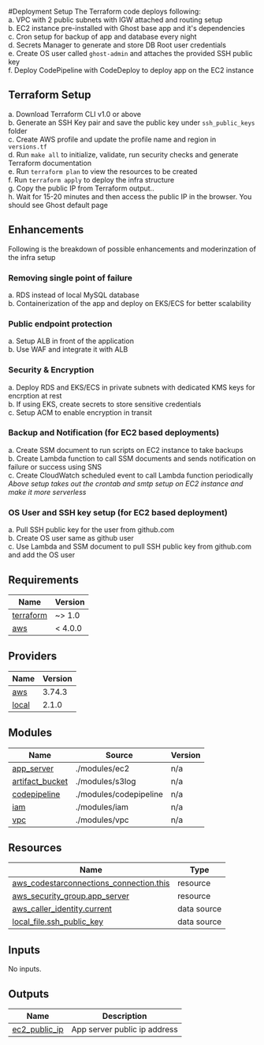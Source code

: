 #Deployment Setup
The Terraform code deploys following:   <br>
a. VPC with 2 public subnets with IGW attached and routing setup <br>
b. EC2 instance pre-installed with Ghost base app and it's dependencies <br>
c. Cron setup for backup of app and database every night <br>
d. Secrets Manager to generate and store DB Root user credentials <br>
e. Create OS user called `ghost-admin` and attaches the provided SSH public key <br>
f. Deploy CodePipeline with CodeDeploy to deploy app on the EC2 instance <br>
## Terraform Setup
a. Download Terraform CLI v1.0 or above <br>
b. Generate an SSH Key pair and save the public key under `ssh_public_keys` folder <br>
c. Create AWS profile and update the profile name and region in `versions.tf` <br>
d. Run `make all` to initialize, validate, run security checks and generate Terraform documentation <br>
e. Run `terraform plan` to view the resources to be created  <br>
f. Run `terraform apply` to deploy the infra structure <br>
g. Copy the public IP from Terraform output..  <br>
h. Wait for 15-20 minutes and then access the public IP in the browser. You should see Ghost default page <br>
## Enhancements
Following is the breakdown of possible enhancements and moderinzation of the infra setup  <br>
### Removing single point of failure
a. RDS instead of local MySQL database  <br>
b. Containerization of the app and deploy on EKS/ECS for better scalability  <br>
### Public endpoint protection
a. Setup ALB in front of the application  <br>
b. Use WAF and integrate it with ALB  <br>
### Security & Encryption
a. Deploy RDS and EKS/ECS in private subnets with dedicated KMS keys for encrption at rest  <br>
b. If using EKS, create secrets to store sensitive credentials  <br>
c. Setup ACM to enable encryption in transit  <br>
### Backup and Notification (for EC2 based deployments)
a. Create SSM document to run scripts on EC2 instance to take backups  <br>
b. Create Lambda function to call SSM documents and sends notification on failure or success using SNS  <br>
c. Create CloudWatch scheduled event to call Lambda function periodically  <br>
<i> Above setup takes out the crontab and smtp setup on EC2 instance and make it more serverless</i>  <br>
### OS User and SSH key setup (for EC2 based deployment)
a. Pull SSH public key for the user from github.com  <br>
b. Create OS user same as github user  <br>
c. Use Lambda and SSM document to pull SSH public key from github.com and add the OS user   <br>

## Requirements

| Name | Version |
|------|---------|
| <a name="requirement_terraform"></a> [terraform](#requirement\_terraform) | ~> 1.0 |
| <a name="requirement_aws"></a> [aws](#requirement\_aws) | < 4.0.0 |

## Providers

| Name | Version |
|------|---------|
| <a name="provider_aws"></a> [aws](#provider\_aws) | 3.74.3 |
| <a name="provider_local"></a> [local](#provider\_local) | 2.1.0 |

## Modules

| Name | Source | Version |
|------|--------|---------|
| <a name="module_app_server"></a> [app\_server](#module\_app\_server) | ./modules/ec2 | n/a |
| <a name="module_artifact_bucket"></a> [artifact\_bucket](#module\_artifact\_bucket) | ./modules/s3log | n/a |
| <a name="module_codepipeline"></a> [codepipeline](#module\_codepipeline) | ./modules/codepipeline | n/a |
| <a name="module_iam"></a> [iam](#module\_iam) | ./modules/iam | n/a |
| <a name="module_vpc"></a> [vpc](#module\_vpc) | ./modules/vpc | n/a |

## Resources

| Name | Type |
|------|------|
| [aws_codestarconnections_connection.this](https://registry.terraform.io/providers/hashicorp/aws/latest/docs/resources/codestarconnections_connection) | resource |
| [aws_security_group.app_server](https://registry.terraform.io/providers/hashicorp/aws/latest/docs/resources/security_group) | resource |
| [aws_caller_identity.current](https://registry.terraform.io/providers/hashicorp/aws/latest/docs/data-sources/caller_identity) | data source |
| [local_file.ssh_public_key](https://registry.terraform.io/providers/hashicorp/local/latest/docs/data-sources/file) | data source |

## Inputs

No inputs.

## Outputs

| Name | Description |
|------|-------------|
| <a name="output_ec2_public_ip"></a> [ec2\_public\_ip](#output\_ec2\_public\_ip) | App server public ip address |
